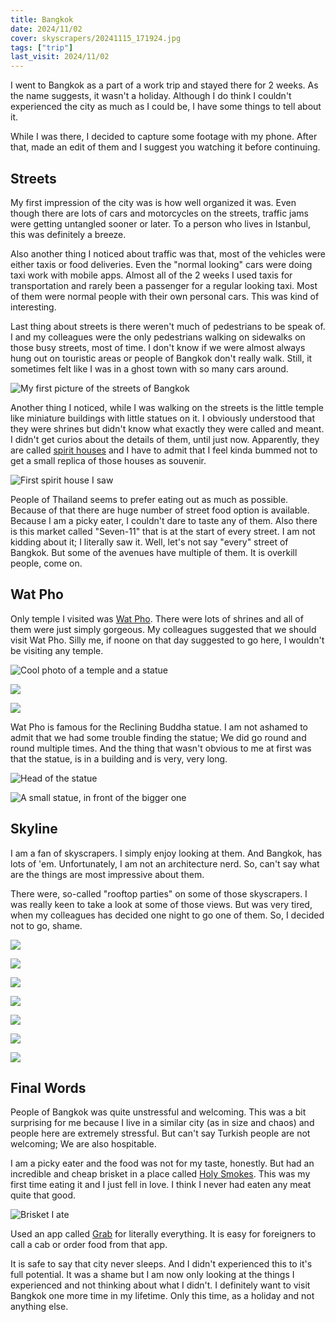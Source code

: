 ```yaml
---
title: Bangkok
date: 2024/11/02
cover: skyscrapers/20241115_171924.jpg
tags: ["trip"]
last_visit: 2024/11/02
---
```


I went to Bangkok as a part of a work trip and stayed there for 2 weeks. As the
name suggests, it wasn't a holiday. Although I do think I couldn't experienced
the city as much as I could be, I have some things to tell about it.

While I was there, I decided to capture some footage with my phone. After that,
made an edit of them and I suggest you watching it before continuing.

## Streets

My first impression of the city was is how well organized it was. Even though
there are lots of cars and motorcycles on the streets, traffic jams were getting
untangled sooner or later. To a person who lives in Istanbul, this was definitely
a breeze.

Also another thing I noticed about traffic was that, most of the vehicles were
either taxis or food deliveries. Even the "normal looking" cars were doing taxi
work with mobile apps. Almost all of the 2 weeks I used taxis for transportation
and rarely been a passenger for a regular looking taxi. Most of them were normal
people with their own personal cars. This was kind of interesting.

Last thing about streets is there weren't much of pedestrians to be speak of. I
and my colleagues were the only pedestrians walking on sidewalks on those busy
streets, most of time. I don't know if we were almost always hung out on
touristic areas or people of Bangkok don't really walk. Still, it sometimes
felt like I was in a ghost town with so many cars around.

![My first picture of the streets of Bangkok](/posts/travel-logs/bangkok/20241102_224023.jpg)

Another thing I noticed, while I was walking on the streets is the little temple
like miniature buildings with little statues on it. I obviously understood
that they were shrines but didn't know what exactly they were called and meant.
I didn't get curios about the details of them, until just now. Apparently,
they are called [spirit houses](https://en.wikipedia.org/wiki/Spirit_house) and
I have to admit that I feel kinda bummed not to get a small replica of those
houses as souvenir.

![First spirit house I saw](/posts/travel-logs/bangkok/20241103_134607.jpg)

People of Thailand seems to prefer eating out as much as possible. Because of
that there are huge number of street food option is available. Because I am a
picky eater, I couldn't dare to taste any of them. Also there is this market
called "Seven-11" that is at the start of every street. I am not kidding about
it; I literally saw it. Well, let's not say "every" street of Bangkok. But some
of the avenues have multiple of them. It is overkill people, come on.

## Wat Pho

Only temple I visited was [Wat Pho](https://en.wikipedia.org/wiki/Wat_Pho).
There were lots of shrines and all of them were just simply gorgeous. My
colleagues suggested that we should visit Wat Pho. Silly me, if noone on that
day suggested to go here, I wouldn't be visiting any temple.

![Cool photo of a temple and a statue](/posts/travel-logs/bangkok/wat_pho/20241103_175945.jpg)

![](/posts/travel-logs/bangkok/wat_pho/20241103_174719.jpg)

![](/posts/travel-logs/bangkok/wat_pho/20241103_175451.jpg)

Wat Pho is famous for the Reclining Buddha statue. I am not ashamed to admit
that we had some trouble finding the statue; We did go round and round multiple
times. And the thing that wasn't obvious to me at first was that the statue, is
in a building and is very, very long.

![Head of the statue](/posts/travel-logs/bangkok/wat_pho/20241103_183133.jpg)

![A small statue, in front of the bigger one](/posts/travel-logs/bangkok/wat_pho/20241103_183207.jpg)

## Skyline

I am a fan of skyscrapers. I simply enjoy looking at them. And Bangkok, has lots
of 'em. Unfortunately, I am not an architecture nerd. So, can't say what are the
things are most impressive about them.

There were, so-called "rooftop parties" on some of those skyscrapers. I was
really keen to take a look at some of those views. But was very tired, when my
colleagues has decided one night to go one of them. So, I decided not to go,
shame.

![](/posts/travel-logs/bangkok/skyscrapers/20241103_134533.jpg)

![](/posts/travel-logs/bangkok/skyscrapers/20241112_125335.jpg)

![](/posts/travel-logs/bangkok/skyscrapers/20241112_132326.jpg)

![](/posts/travel-logs/bangkok/skyscrapers/20241112_133715.jpg)

![](/posts/travel-logs/bangkok/skyscrapers/20241114_203103.jpg)

![](/posts/travel-logs/bangkok/skyscrapers/20241115_171924.jpg)

![](/posts/travel-logs/bangkok/skyscrapers/20241115_174024.jpg)

## Final Words

People of Bangkok was quite unstressful and welcoming. This was a bit surprising
for me because I live in a similar city (as in size and chaos) and people here
are extremely stressful. But can't say Turkish people are not welcoming; We are
also hospitable.

I am a picky eater and the food was not for my taste, honestly. But had an
incredible and cheap brisket in a place called
[Holy Smokes](https://maps.app.goo.gl/dvyjt9ggS5jYybjSA). This was my first
time eating it and I just fell in love. I think I never had eaten any meat quite
that good.

![Brisket I ate](/posts/travel-logs/bangkok/20241113_205915.jpg)

Used an app called [Grab](https://www.grab.com/sg/) for literally everything. It
is easy for foreigners to call a cab or order food from that app.

It is safe to say that city never sleeps. And I didn't experienced this to it's
full potential. It was a shame but I am now only looking at the things I
experienced and not thinking about what I didn't. I definitely want to visit
Bangkok one more time in my lifetime. Only this time, as a holiday and not
anything else.

